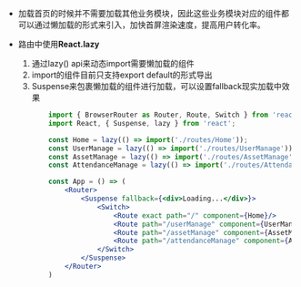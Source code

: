 - 加载首页的时候并不需要加载其他业务模块，因此这些业务模块对应的组件都可以通过懒加载的形式来引入，加快首屏渲染速度，提高用户转化率。

- 路由中使用**React.lazy**
    1. 通过lazy() api来动态import需要懒加载的组件
    2. import的组件目前只支持export default的形式导出
    3. Suspense来包裹懒加载的组件进行加载，可以设置fallback现实加载中效果
        ```jsx
            import { BrowserRouter as Router, Route, Switch } from 'react-router-dom';
            import React, { Suspense, lazy } from 'react';

            const Home = lazy(() => import('./routes/Home'));
            const UserManage = lazy(() => import('./routes/UserManage'));
            const AssetManage = lazy(() => import('./routes/AssetManage'));
            const AttendanceManage = lazy(() => import('./routes/AttendanceManage'));

            const App = () => (
                <Router>
                    <Suspense fallback={<div>Loading...</div>}>
                        <Switch>
                            <Route exact path="/" component={Home}/>
                            <Route path="/userManage" component={UserManage}/>
                            <Route path="/assetManage" component={AssetManage}/>
                            <Route path="/attendanceManage" component={AttendanceManage}/>
                        </Switch>
                    </Suspense>
                </Router>
            )
        ```